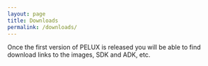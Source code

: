 ```yaml
---
layout: page
title: Downloads
permalink: /downloads/
---
```


Once the first version of PELUX is released you will be able to find download
links to the images, SDK and ADK, etc.
